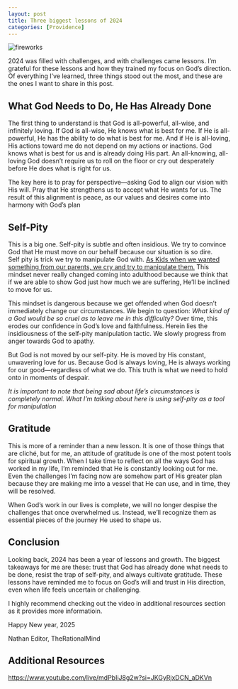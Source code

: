 ```yaml
---
layout: post
title: Three biggest lessons of 2024
categories: [Providence]
---
```


![fireworks](https://images.unsplash.com/photo-1503847977400-9b90e320db5e?q=80&w=2445&auto=format&fit=crop&ixlib=rb-4.0.3&ixid=M3wxMjA3fDB8MHxwaG90by1wYWdlfHx8fGVufDB8fHx8fA%3D%3D "Toolbox. Everytool has meaning")

2024 was filled with challenges, and with challenges came lessons. I’m grateful for these lessons and how they trained my focus on God’s direction. Of everything I’ve learned, three things stood out the most, and these are the ones I want to share in this post.


## What God Needs to Do, He Has Already Done
The first thing to understand is that God is all-powerful, all-wise, and infinitely loving. If God is all-wise, He knows what is best for me. If He is all-powerful, He has the ability to do what is best for me. And if He is all-loving, His actions toward me do not depend on my actions or inactions.
God knows what is best for us and is already doing His part. An all-knowing, all-loving God doesn’t require us to roll on the floor or cry out desperately before He does what is right for us.

The key here is to pray for perspective—asking God to align our vision with His will. Pray that He strengthens us to accept what He wants for us. The result of this alignment is peace, as our values and desires come into harmony with God’s plan

## Self-Pity
This is a big one. Self-pity is subtle and often insidious. We try to convince God that He must move on our behalf because our situation is so dire.  
Self pity is trick we try to manipulate God with. [As Kids when we wanted something from our parents, we cry and try to manipulate them.](https://www.newportacademy.com/resources/restoring-families/manipulative-teenager-behaviors/)  This mindset never really changed coming into adulthood because we think that if we are able to show God just how much we are suffering, He’ll be inclined to move for us. 

This mindset is dangerous because we get offended when God doesn’t immediately change our circumstances. We begin to question: _What kind of a God would be so cruel as to leave me in this difficulty?_ Over time, this erodes our confidence in God’s love and faithfulness. Herein lies the insidiousness of the self-pity manipulation tactic. We slowly progress from anger towards God to apathy.

But God is not moved by our self-pity. He is moved by His constant, unwavering love for us. Because God is always loving, He is always working for our good—regardless of what we do. This truth is what we need to hold onto in moments of despair.

_It is important to note that being sad about life’s circumstances is completely normal. What I’m talking about here is using self-pity as a tool for manipulation_

## Gratitude
This is more of a reminder than a new lesson. It is one of those things that are cliché, but for me, an attitude of gratitude is one of the most potent tools for spiritual growth. 
When I take time to reflect on all the ways God has worked in my life, I’m reminded that He is constantly looking out for me. Even the challenges I’m facing now are somehow part of His greater plan because they are making me into a vessel that He can use, and in time, they will be resolved.

When God’s work in our lives is complete, we will no longer despise the challenges that once overwhelmed us. Instead, we’ll recognize them as essential pieces of the journey He used to shape us.


## Conclusion 

Looking back, 2024 has been a year of lessons and growth. The biggest takeaways for me are these: trust that God has already done what needs to be done, resist the trap of self-pity, and always cultivate gratitude. These lessons have reminded me to focus on God’s will and trust in His direction, even when life feels uncertain or challenging.

I highly recommend checking out the video in additional resources section as it provides more informatioin. 

Happy New year, 2025

Nathan
Editor, TheRationalMind

## Additional Resources

https://www.youtube.com/live/mdPbIiJ8g2w?si=JKGyRjxDCN_aDKVn




